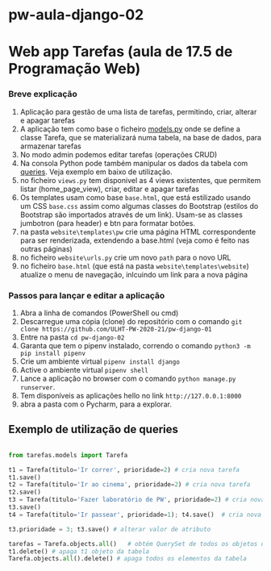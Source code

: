 # pw-aula-django-02

# Web app Tarefas (aula de 17.5 de Programação Web)

### Breve explicação
1. Aplicação para gestão de uma lista de tarefas, permitindo, criar, alterar e apagar tarefas
1. A aplicação tem como base o ficheiro [models.py](https://github.com/ULHT-PW-2020-21/pw-aula-django-02/blob/master/tarefas/models.py) onde se define a classe Tarefa, que se materializará numa tabela, na base de dados, para armazenar tarefas
1. No modo admin podemos editar tarefas (operações CRUD)
1. Na consola Python pode também manipular os dados da tabela com [queries](https://docs.djangoproject.com/en/3.2/topics/db/queries/). Veja exemplo em baixo de utilização.
1. no ficheiro `views.py` tem disponivel as 4 views existentes, que permitem listar (home_page_view), criar, editar e apagar tarefas
1. Os templates usam como base `base.html`, que está estilizado usando um CSS `base.css` assim como algumas classes do Bootstrap (estilos do Bootstrap são importados através de um link). Usam-se as classes jumbotron (para header) e btn para formatar botões.
2. na pasta `website\templates\pw` crie uma página HTML correspondente para ser renderizada, extendendo a base.html (veja como é feito nas outras páginas)
3. no ficheiro `website\urls.py` crie um novo `path` para o novo URL
4. no ficheiro `base.html` (que está na pasta `website\templates\website`) atualize o menu de navegação, inlcuindo um link para a nova página


### Passos para lançar e editar a aplicação
1. Abra a linha de comandos (PowerShell ou cmd)
1. Descarregue uma cópia (clone) do repositório com o comando `git clone https://github.com/ULHT-PW-2020-21/pw-django-01` 
1. Entre na pasta  `cd pw-django-02`
1. Garanta que tem o pipenv instalado, correndo o comando `python3 -m pip install pipenv`
1. Crie um ambiente virtual `pipenv install django` 
1. Active o ambiente virtual `pipenv shell`
1. Lance a aplicação no browser com o comando `python manage.py runserver`. 
1. Tem disponíveis as aplicações hello no link `http://127.0.0.1:8000`
1. abra a pasta com o Pycharm, para a explorar.

## Exemplo de utilização de queries

```Python

from tarefas.models import Tarefa

t1 = Tarefa(titulo='Ir correr', prioridade=2) # cria nova tarefa
t1.save()
t2 = Tarefa(titulo='Ir ao cinema', prioridade=2) # cria nova tarefa
t2.save()
t3 = Tarefa(titulo='Fazer laboratório de PW', prioridade=2) # cria nova tarefa
t3.save()
t4 = Tarefa(titulo='Ir passear', prioridade=1); t4.save()  # cria nova tarefa

t3.prioridade = 3; t3.save() # alterar valor de atributo

tarefas = Tarefa.objects.all()   # obtém QuerySet de todos os objetos da tabela
t1.delete() # apaga t1 objeto da tabela
Tarefa.objects.all().delete() # apaga todos os elementos da tabela
```
